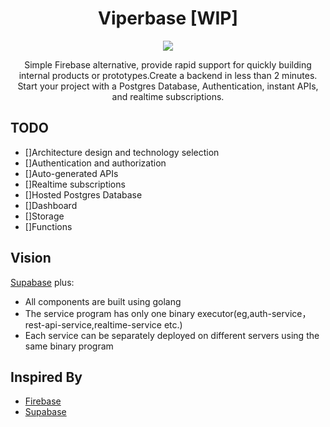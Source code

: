 <h1 align="center">Viperbase [WIP]</h1>
<p align="center">
    <img src="./logo.png">
</p>
<p align="center">
Simple Firebase alternative, provide rapid support for quickly building internal products or prototypes.Create a backend in less than 2 minutes. Start your project with a Postgres Database, Authentication, instant APIs, and realtime subscriptions.    
</p>



## TODO

+ []Architecture design and technology selection
+ []Authentication and authorization
+ []Auto-generated APIs
+ []Realtime subscriptions
+ []Hosted Postgres Database
+ []Dashboard
+ []Storage
+ []Functions


## Vision

[Supabase](https://supabase.io/) plus:

+ All components are built using golang
+ The service program has only one binary executor(eg,auth-service，rest-api-service,realtime-service etc.)
+ Each service can be separately deployed on different servers using the same binary program




## Inspired By

+ [Firebase](https://firebase.google.com/)
+ [Supabase](https://supabase.io/)